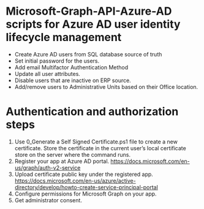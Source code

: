 # Microsoft-Graph-API-Azure-AD scripts for Azure AD user identity lifecycle management
*  Create Azure AD users from SQL database source of truth
*  Set initial password for the users.
*  Add email Multifactor Authentication Method
*  Update all user attributes. 
*  Disable users that are inactive on ERP source.
*  Add/remove users to Administrative Units based on their Office location.
 
 

# Authentication and authorization steps
1. Use 0_Generate a Self Signed Certificate.ps1 file to create a new certificate. Store the certificate in the current user’s local certificate store on the server where the command runs.
2. Register your app at Azure AD portal. https://docs.microsoft.com/en-us/graph/auth-v2-service
3. Upload certificate public key under the registered app. https://docs.microsoft.com/en-us/azure/active-directory/develop/howto-create-service-principal-portal
4. Configure permissions for Microsoft Graph on your app.
5. Get administrator consent.


